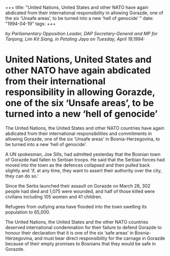 +++ 
title: "United Nations, United States and other NATO have again abdicated from their international responsibility in allowing Gorazde, one of the six ‘Unsafe areas’, to be turned into a new ‘hell of genocide’ "
date: "1994-04-19"
tags:
+++

_by Parliamentary Opposition Leader, DAP Secretary-General and MP for Tanjong, Lim Kit Siang, in Petaling Jaya on Tuesday, April 19,1994:_

# United Nations, United States and other NATO have again abdicated from their international responsibility in allowing Gorazde, one of the six ‘Unsafe areas’, to be turned into a new ‘hell of genocide’ 

The United Nations, the United States and other NATO countries have again abdicated from their international responsibilities and commitments in allowing Gorazde, one of the six ‘Unsafe areas’ in Bosnia-Herzegovina, to be turned into a new ‘hell of genocide’.</u>

A UN spokesman, Joe Sills, had admitted yesterday that the Bosnian town of Gorazde had fallen to Serbian troops. He said that the Serbian forces had moved into the town as the defences collapsed and then pulled back slightly and ‘if, at any time, they want to assert their authority over the city, they can do so.’

Since the Serbs launched their assault on Gorazde on March 28, 302 people had died and 1,075 were wounded, and half of those killed were civilians including 105 women and 41 children.

Refugees from outlying area have flooded into the town swelling its population to 65,000.

The United Nations, the United States and the other NATO countries deserved international condemnation for their failure to defend Gorazde to honour their declaration that it is one of the six ‘safe areas’ in Bosnia-Herzegovina, and must bear direct responsibility for the carnage in Gorazde because of their empty promises to Bosnians that they would be safe in Gorazde.
 
